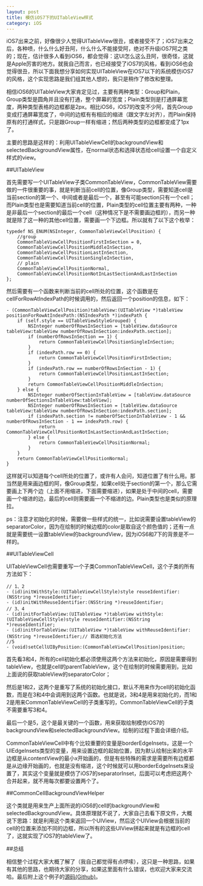 ```yaml
---
layout: post
title: 模仿iOS7下的UITableView样式
category: iOS
---
```


iOS7出来之前，好像很少人觉得UITableView很丑，或者接受不了；iOS7出来之后，各种喷，什么什么好丑阿，什么什么不能接受阿，绝对不升级iOS7阿之类的；现在，估计很多人看到iOS6，都会觉得：这UI怎么这么丑阿，很奇怪，这就是Apple厉害的地方。就我自己而言，也已经接受了iOS7的风格，看到iOS6也会觉得很丑，所以下面我想分享如何实现UITableView在iOS7以下的系统模仿iOS7的风格，这个实现思路是我们组其他人想的，我只是稍作了修改和整理。

相信iOS6的UITableView大家肯定见过，主要有两种类型：Group和Plain，Group类型是圆角并且没有打通，整个屏幕的宽度；Plain类型则是打通屏幕宽度，两种类型表格的边框都是2px。相比iOS6，iOS7的改变不少阿，首先Group变成打通屏幕宽度了，中间的边框有有相应的缩进（跟文字左对齐），而Plain保持原有的打通样式，只是跟Group一样有缩进；然后两种类型的边框都变成了1px了。

主要的思路是这样的：利用UITableViewCell的backgroundView和selectedBackgroundView属性，在normal状态和选择状态给cell设置一个自定义样式的view。

##UITableView

首先需要写一个UITableView子类CommonTableView，CommonTableView需要做的一件很重要的事，就是判断当前cell的位置，像Group类型，需要知道cell是当前section的第一个、中间或者是最后一个，甚至有可能section只有一个cell；而Plain类型也是需要知道当前cell的位置，Plain类型的cell位置主要有两种，一种是非最后一个section的最后一个cell（这种情况下是不需要画边框的），而另一种就是除了这一种的其他cell位置，需要画一个下边框。所以就有了以下这个枚举：

    typedef NS_ENUM(NSInteger, CommonTableViewCellPosition) {
        //group
	    CommonTableViewCellPositionFirstInSection = 0,
	    CommonTableViewCellPositionMiddleInSection,
	    CommonTableViewCellPositionLastInSection,
	    CommonTableViewCellPositionSingleInSection,
	    // plain
	    CommonTableViewCellPositionNormal,
	    CommonTableViewCellPositionNotInLastSectionAndLastInSection
    };

然后需要有一个函数来判断当前的cell所处的位置，这个函数是在cellForRowAtIndexPath的时候调用的，然后返回一个position的信息，如下：

    - (CommonTableViewCellPosition)tableView:(UITableView *)tableView positionForRowAtIndexPath:(NSIndexPath *)indexPath {
	    if (self.style == UITableViewStyleGrouped) {
            NSInteger numberOfRowsInSection = [tableView.dataSource tableView:tableView numberOfRowsInSection:indexPath.section];
	 	    if (numberOfRowsInSection == 1) {
	    		return CommonTableViewCellPositionSingleInSection;
		    }
		    if (indexPath.row == 0) {
		        return CommonTableViewCellPositionFirstInSection;
		    }
            if (indexPath.row == numberOfRowsInSection - 1) {
                return CommonTableViewCellPositionLastInSection;
		    }
		    return CommonTableViewCellPositionMiddleInSection;
	    } else {
            NSInteger numberOfSectionInTableView = [tableView.dataSource numberOfSectionsInTableView:tableView];
            NSInteger numberOfRowsInSection = [tableView.dataSource tableView:tableView numberOfRowsInSection:indexPath.section];
            if (indexPath.section != numberOfSectionInTableView - 1 && numberOfRowsInSection - 1 == indexPath.row) {
                return CommonTableViewCellPositionNotInLastSectionAndLastInSection;
            } else {
                return CommonTableViewCellPositionNormal;
            }
        }
	    return CommonTableViewCellPositionNormal;
    }

这样就可以知道每个cell所处的位置了，或许有人会问，知道位置了有什么用。那当然是用来画边框的阿，像Group类型，如果cell处于section的第一个，那么它需要画上下两个边（上面不用缩进，下面需要缩进），如果是处于中间的cell，需要画一个缩进的边，最后的cell则需要画一个不缩进的边。Plain类型也是类似的原理拉。

ps：注意才初始化的时候，需要做一些样式的统一，比如说需要设置tableView的separatorColor，因为在绘制的时候边框的color是取自这个颜色值的；还有一点就是需要统一设置tableView的backgroundView，因为iOS6和7下的背景是不一样的。

##UITableViewCell

UITableViewCell也需要重写一个子类CommonTableViewCell，这个子类的所有方法如下：

	// 1、2
	- (id)initWithStyle:(UITableViewCellStyle)style reuseIdentifier:(NSString *)reuseIdentifier;
	- (id)initWithReuseIdentifier:(NSString *)reuseIdentifier;
	// 3、4
	- (id)initForTableView:(UITableView *)tableView withStyle:(UITableViewCellStyle)style reuseIdentifier:(NSString *)reuseIdentifier;
	- (id)initForTableView:(UITableView *)tableView withReuseIdentifier:(NSString *)reuseIdentifier;// 首选初始化方法
	//5
	- (void)setCellUIByPosition:(CommonTableViewCellPosition)position;

首先看3和4，所有的cell初始化都必须使用这两个方法来初始化，原因是需要得到tableView，也就是cell的parentTableView，这个在绘制的时候需要用到，比如上面说的获取tableView的separatorColor；

然后是1和2，这两个是重写了系统的初始化接口，默认不用来作为cell的初始化函数，而是在3和4中会调用到这两个函数。也就是说，3和4是用来初始化的，而1和2是用来CommonTableViewCell的子类重写的，CommonTableViewCell的子类不需要重写3和4。

最后一个是5，这个是最关键的一个函数，用来获取绘制模仿iOS7的backgroundView和selectedBackgroundView。绘制的过程下面会详细介绍。

CommonTableViewCell中有个比较重要的变量是borderEdgeInsets，这是一个UIEdgeInsets类型的变量，用来设置边框的起始位置，因为默认绘制出来的水平边框是从contentView的最小x开始画的，但是有些特殊的需求是需要所有边框都是从边缘开始画的，也就是没有缩进，这个时候就可以用borderEdgeInsets来设置了，其实这个变量就是模仿了iOS7的separatorInset，后面可以考虑把这两个合并起来，就不用每次都要设置两个了。

##CommonCellBackgroundViewHelper

这个类就是用来生产上面所说的iOS6的cell的backgroundView和selectedBackgroundView。具体原理就不说了，大家自己去看下原文件，大概说下思路：就是利用这个类来返回一个UIView，然后这个UIView会根据当前的cell的位置来添加不同的边框，所以所有的这些UIView拼起来就是有边框的cell了，这就实现了iOS7的tableView了。

##总结

相信整个过程大家大概了解了（我自己都觉得有点啰嗦），这只是一种思路，如果有其他的思路，也期待大家的分享，如果这里面有什么错误，也欢迎大家来交流哈。最后附上这个例子的[源码(Github)](https://github.com/zhoon/iOS7UITableView)。
